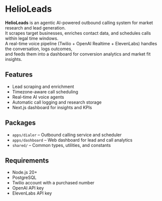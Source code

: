 # HelioLeads

**HelioLeads** is an agentic AI-powered outbound calling system for market research and lead generation.  
It scrapes target businesses, enriches contact data, and schedules calls within legal time windows.  
A real-time voice pipeline (Twilio + OpenAI Realtime + ElevenLabs) handles the conversation, logs outcomes,  
and feeds them into a dashboard for conversion analytics and market fit insights.

## Features
- Lead scraping and enrichment
- Timezone-aware call scheduling
- Real-time AI voice agents
- Automatic call logging and research storage
- Next.js dashboard for insights and KPIs

## Packages
- `apps/dialer` – Outbound calling service and scheduler
- `apps/dashboard` – Web dashboard for lead and call analytics
- `shared/` – Common types, utilities, and constants

## Requirements
- Node.js 20+
- PostgreSQL
- Twilio account with a purchased number
- OpenAI API key
- ElevenLabs API key
